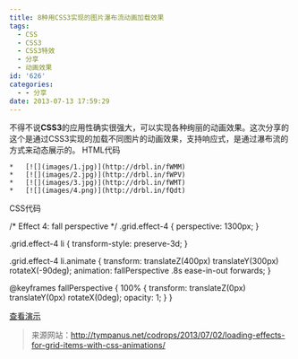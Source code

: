 ```yaml
---
title: 8种用CSS3实现的图片瀑布流动画加载效果
tags:
  - CSS
  - CSS3
  - CSS3特效
  - 分享
  - 动画效果
id: '626'
categories:
  - - 分享
date: 2013-07-13 17:59:29
---
```


不得不说**CSS3**的应用性确实很强大，可以实现各种绚丽的动画效果。这次分享的这个是通过CSS3实现的加载不同图片的动画效果，支持响应式，是通过瀑布流的方式来动态展示的。 HTML代码

    *   [![](images/1.jpg)](http://drbl.in/fWMM)
    *   [![](images/2.jpg)](http://drbl.in/fWPV)
    *   [![](images/3.jpg)](http://drbl.in/fWMT)
    *   [![](images/4.png)](http://drbl.in/fQdt)
    

CSS代码

/\* Effect 4: fall perspective \*/
.grid.effect-4 {
    perspective: 1300px;
}
 
.grid.effect-4 li {
    transform-style: preserve-3d;
}
 
.grid.effect-4 li.animate {
    transform: translateZ(400px) translateY(300px) rotateX(-90deg);
    animation: fallPerspective .8s ease-in-out forwards;
}
 
@keyframes fallPerspective {
    100% { transform: translateZ(0px) translateY(0px) rotateX(0deg); opacity: 1; }
}

[查看演示](http://tympanus.net/Development/GridLoadingEffects/)

> 来源网站：http://tympanus.net/codrops/2013/07/02/loading-effects-for-grid-items-with-css-animations/